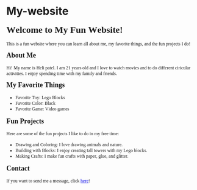 # My-website
<!DOCTYPE html PUBLIC "-//W3C//DTD HTML 4.01//EN" "http://www.w3.org/TR/html4/strict.dtd">
<html>
<head>
  <meta http-equiv="Content-Type" content="text/html; charset=utf-8">
  <meta http-equiv="Content-Style-Type" content="text/css">
  <title></title>
  <meta name="Generator" content="Cocoa HTML Writer">
  <meta name="CocoaVersion" content="2566">
  <style type="text/css">
    p.p2 {margin: 0.0px 0.0px 12.0px 0.0px; font: 12.0px Times; -webkit-text-stroke: #000000}
    li.li4 {margin: 0.0px 0.0px 0.0px 0.0px; font: 12.0px Times; -webkit-text-stroke: #000000}
    span.s1 {font-kerning: none}
    span.s2 {-webkit-text-stroke: 0px #000000}
    span.s3 {font: 12.0px Times; text-decoration: underline ; font-kerning: none; color: #0000e9; -webkit-text-stroke: 0px #0000e9}
    ul.ul1 {list-style-type: disc}
  </style>
</head>
<body>
<h1 style="margin: 0.0px 0.0px 16.1px 0.0px; font: 24.0px Times; -webkit-text-stroke: #000000"><span class="s1"><b>Welcome to My Fun Website!</b></span></h1>
<p class="p2"><span class="s1">This is a fun website where you can learn all about me, my favorite things, and the fun projects I do!</span></p>
<h2 style="margin: 0.0px 0.0px 14.9px 0.0px; font: 18.0px Times; -webkit-text-stroke: #000000"><span class="s1"><b>About Me</b></span></h2>
<p class="p2"><span class="s1">Hi! My name is Heli patel. I am 21 years old and I love to watch movies and to do different ciricular activities. I enjoy spending time with my family and friends.</span></p>
<h2 style="margin: 0.0px 0.0px 14.9px 0.0px; font: 18.0px Times; -webkit-text-stroke: #000000"><span class="s1"><b>My Favorite Things</b></span></h2>
<ul class="ul1">
  <li class="li4"><span class="s2"></span><span class="s1">Favorite Toy: Lego Blocks</span></li>
  <li class="li4"><span class="s2"></span><span class="s1">Favorite Color: Black</span></li>
  <li class="li4"><span class="s2"></span><span class="s1">Favorite Game: Video games</span></li>
</ul>
<h2 style="margin: 0.0px 0.0px 14.9px 0.0px; font: 18.0px Times; -webkit-text-stroke: #000000"><span class="s1"><b>Fun Projects</b></span></h2>
<p class="p2"><span class="s1">Here are some of the fun projects I like to do in my free time:</span></p>
<ul class="ul1">
  <li class="li4"><span class="s2"></span><span class="s1">Drawing and Coloring: I love drawing animals and nature.</span></li>
  <li class="li4"><span class="s2"></span><span class="s1">Building with Blocks: I enjoy creating tall towers with my Lego blocks.</span></li>
  <li class="li4"><span class="s2"></span><span class="s1">Making Crafts: I make fun crafts with paper, glue, and glitter.</span></li>
</ul>
<h2 style="margin: 0.0px 0.0px 14.9px 0.0px; font: 18.0px Times; -webkit-text-stroke: #000000"><span class="s1"><b>Contact</b></span></h2>
<p class="p2"><span class="s1">If you want to send me a message, click <a href="mailto:alex@example.com"><span class="s3">here</span></a>!</span></p>
</body>
</html>
